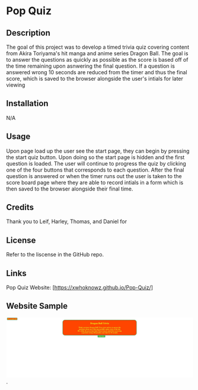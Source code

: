 # Pop Quiz
## Description

The goal of this project was to develop a timed trivia quiz covering content from Akira Toriyama's hit manga and anime series Dragon Ball. The goal is to answer the questions as quickly as possible as the score is based off of the time remaining upon asnwering the final question. If a question is answered wrong 10 seconds are reduced from the timer and thus the final score, which is saved to the browser alongside the user's intials for later viewing

## Installation

N/A

## Usage

Upon page load up the user see the start page, they can begin by pressing the start quiz button. Upon doing so the start page is hidden and the first question is loaded. The user will continue to progress the quiz by clicking one of the four buttons that corresponds to each question. After the final question is answered or when the timer runs out the user is taken to the score board page where they are able to record intials in a form which is then saved to the browser alongside their final time.

## Credits

Thank you to Leif, Harley, Thomas, and Daniel for  

## License

Refer to the liscense in the GitHub repo.

## Links

Pop Quiz Website: [https://xwhoknowz.github.io/Pop-Quiz/]

## Website Sample

![Pop Quiz website sample image](./assets/img/Pop_Quiz.jpg).
